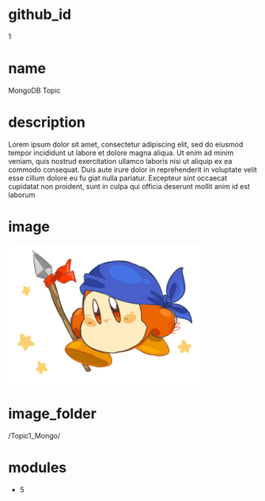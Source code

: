 # github_id
1

# name
MongoDB Topic

# description
Lorem ipsum dolor sit amet, consectetur adipiscing elit, sed do eiusmod tempor incididunt ut labore et dolore magna aliqua. Ut enim ad minim veniam, quis nostrud exercitation ullamco laboris nisi ut aliquip ex ea commodo consequat. Duis aute irure dolor in reprehenderit in voluptate velit esse cillum dolore eu fu   giat nulla pariatur. Excepteur sint occaecat cupidatat non proident, sunt in culpa qui officia deserunt mollit anim id est laborum

# image
<img src="images/dee.jpg">

# image_folder
/Topic1_Mongo/

# modules
* 5